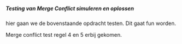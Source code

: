 ##### Testing van Merge Conflict simuleren en oplossen

hier gaan we de bovenstaande opdracht testen. Dit gaat fun worden.

Merge conflict test regel 4 en 5 erbij gekomen.
